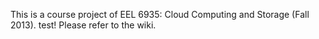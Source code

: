 This is a course project of EEL 6935: Cloud Computing and Storage (Fall 2013).
test!
Please refer to the wiki.
